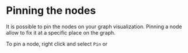# Pinning the nodes

It is possible to pin the nodes on your graph visualization.
Pinning a node allow to fix it at a specific place on the graph.

To pin a node, right click and select ```Pin``` or 

